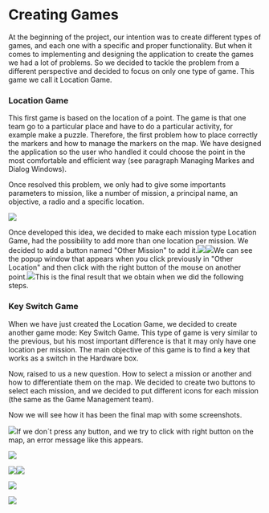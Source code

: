 # Creating Games

At the beginning of the project, our intention was to create different types of games, and each one with a specific and proper functionality. But when it comes to implementing and designing the application to create the games we had a lot of problems. So we decided to tackle the problem from a different perspective and decided to focus on only one type of game. This game we call it Location Game.

### Location Game

This first game is based on the location of a point. The game is that one team go to a particular place and have to do a particular activity, for example make a puzzle. Therefore, the first problem how to place correctly the markers and  how to manage the markers on the map.  We have designed the application so the user who handled it could choose the point in the most comfortable and efficient way \(see paragraph Managing Markes and Dialog Windows\).

Once resolved this problem, we only had to give some importants parameters to mission, like a number of mission, a principal name, an objective, a radio and a specific location.

![](/assets/LocationGame.png)

Once developed this idea, we decided to make each mission type Location Game, had the possibility to add more than one location per mission. We decided to add a button named "Other Mission" to add it.![](/assets/AddMission1.png)![](/assets/addMission2.png)We can see the popup window that appears when you click previously in "Other Location" and then click with the right button of the mouse on another point.![](/assets/import111.png)This is the final result that we obtain when we did the following steps.

### Key Switch Game

When we have just created the Location Game, we decided to create another game mode: Key Switch Game. This type of game is very similar to the previous, but his most important difference is that it may only have one location per mission. The main objective of this game is to find a key that works as a switch in the Hardware box.

Now, raised to us a new question. How to select a mission or another and how to differentiate them on the map. We decided to create two buttons to select each mission, and we decided to put different icons for each mission \(the same as the Game Management team\). 

Now we will see how it has been the final map  with some screenshots.  

![](/assets/Map1.png)If we don´t press any button, and we try to click with right button on the map, an error message like this appears.



![](/assets/errormessage.png)

![](/assets/locationgame.png)![](/assets/map3.png)

![](/assets/keymission.png)

![](/assets/mapFinal.png)





































